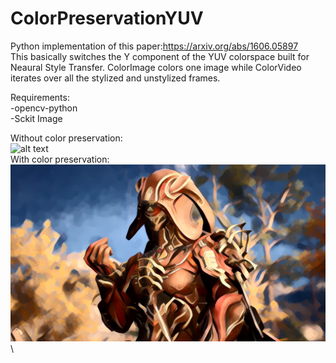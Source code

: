 # ColorPreservationYUV
Python implementation of this paper:https://arxiv.org/abs/1606.05897 \
This basically switches the Y component of the YUV colorspace built for Neaural Style Transfer. ColorImage colors one image while ColorVideo iterates over all the stylized and unstylized frames. 

Requirements: \
-opencv-python \
-Sckit Image

Without color preservation: \
![alt text](./06/06(old).jpg) \
With color preservation: \
![alt text](./06/06.jpg) \
